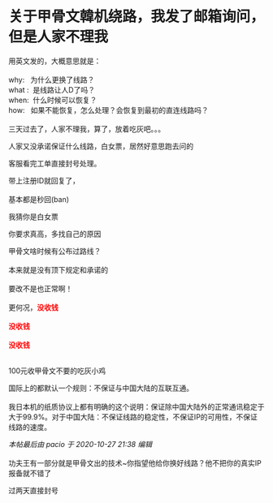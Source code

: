 # 关于甲骨文韓机绕路，我发了邮箱询问，但是人家不理我


用英文发的，大概意思就是：<br />
<br />
why:&nbsp; &nbsp;为什么更换了线路？<br />
what :&nbsp;&nbsp;是线路让人D了吗？<br />
when:&nbsp;&nbsp;什么时候可以恢复？<br />
how:&nbsp; &nbsp;如果不能恢复，怎么处理？会恢复到最初的直连线路吗？<br />
<br />
三天过去了，人家不理我，算了，放着吃灰吧。。。

人家又没承诺保证什么线路，白女票，居然好意思跑去问的

客服看完工单直接封号处理。

带上注册ID就回复了，<br />
<br />
基本都是秒回(ban)

我猜你是白女票

你要求真高，多找自己的原因

甲骨文啥时候有公布过路线？<br />
<br />
本来就是没有顶下规定和承诺的<br />
<br />
要改不是也正常啊！<br />
<br />
更何况，<font color="Red"><strong>没收钱</strong></font><br />
<br />
<font color="Red"><strong>没收钱</strong></font><br />
<br />
<font color="Red"><strong>没收钱</strong></font><br />
<br />
<img src="static/image/smiley/default/mad.gif" smilieid="11" border="0" alt="" /><img src="static/image/smiley/default/mad.gif" smilieid="11" border="0" alt="" /><img src="static/image/smiley/default/mad.gif" smilieid="11" border="0" alt="" />

100元收甲骨文不要的吃灰小鸡

国际上的都默认一个规则：不保证与中国大陆的互联互通。<br />
<br />
我日本机的纸质协议上都有明确的这个说明：保证除中国大陆外的正常通讯稳定于大于99.9%。对于中国大陆：不保证线路的稳定性，不保证IP的可用性，不保证线路的速度。<img id="aimg_mh0MH" onclick="zoom(this, this.src, 0, 0, 0)" class="zoom" src="https://cdn.jsdelivr.net/gh/hishis/forum-master/public/images/patch.gif" onmouseover="img_onmouseoverfunc(this)" onload="thumbImg(this)" border="0" alt="" />

<i class="pstatus"> 本帖最后由 pacio 于 2020-10-27 21:38 编辑 </i><br />
<br />
功夫王有一部分就是甲骨文出的技术~你指望他给你换好线路？他不把你的真实IP报备就不错了

过两天直接封号
